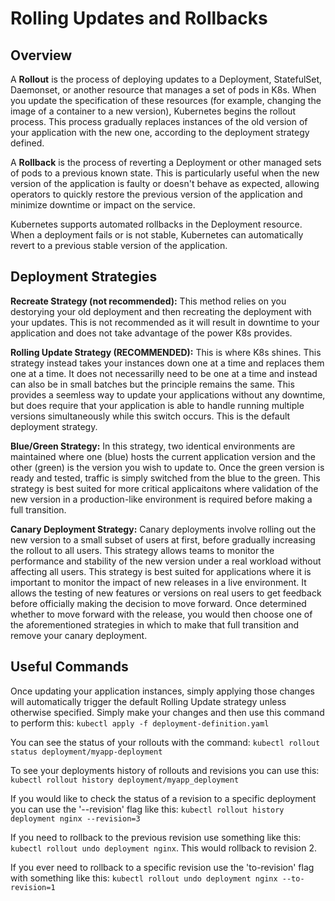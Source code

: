 # Rolling Updates and Rollbacks

## Overview

A __Rollout__ is the process of deploying updates to a Deployment, StatefulSet, Daemonset, or another resource that manages a set of pods in K8s. When you update the specification of these resources (for example, changing the image of a container to a new version), Kubernetes begins the rollout process. This process gradually replaces instances of the old version of your application with the new one, according to the deployment strategy defined.

A __Rollback__ is the process of reverting a Deployment or other managed sets of pods to a previous known state. This is particularly useful when the new version of the application is faulty or doesn't behave as expected, allowing operators to quickly restore the previous version of the application and minimize downtime or impact on the service.

Kubernetes supports automated rollbacks in the Deployment resource. When a deployment fails or is not stable, Kubernetes can automatically revert to a previous stable version of the application.

## Deployment Strategies

__Recreate Strategy (not recommended):__ This method relies on you destorying your old deployment and then recreating the deployment with your updates. This is not recommended as it will result in downtime to your application and does not take advantage of the power K8s provides.

__Rolling Update Strategy (RECOMMENDED):__ This is where K8s shines. This strategy instead takes your instances down one at a time and replaces them one at a time. It does not necessarilly need to be one at a time and instead can also be in small batches but the principle remains the same. This provides a seemless way to update your applications without any downtime, but does require that your application is able to handle running multiple versions simultaneously while this switch occurs. This is the default deployment strategy.

__Blue/Green Strategy:__ In this strategy, two identical environments are maintained where one (blue) hosts the current application version and the other (green) is the version you wish to update to. Once the green version is ready and tested, traffic is simply switched from the blue to the green. This strategy is best suited for more critical applicaitons where validation of the new version in a production-like environment is required before making a full transition.

__Canary Deployment Strategy:__ Canary deployments involve rolling out the new version to a small subset of users at first, before gradually increasing the rollout to all users. This strategy allows teams to monitor the performance and stability of the new version under a real workload without affecting all users. This strategy is best suited for applications where it is important to monitor the impact of new releases in a live environment. It allows the testing of new features or versions on real users to get feedback before officially making the decision to move forward. Once determined whether to move forward with the release, you would then choose one of the aforementioned strategies in which to make that full transition and remove your canary deployment.

## Useful Commands

Once updating your application instances, simply applying those changes will automatically trigger the default Rolling Update strategy unless otherwise specified. Simply make your changes and then use this command to perform this: `kubectl apply -f deployment-definition.yaml`

You can see the status of your rollouts with the command:
`kubectl rollout status deployment/myapp-deployment`

To see your deployments history of rollouts and revisions you can use this:
`kubectl rollout history deployment/myapp_deployment`

If you would like to check the status of a revision to a specific deployment you can use the '--revision' flag like this: `kubectl rollout history deployment nginx --revision=3`

If you need to rollback to the previous revision use something like this: `kubectl rollout undo deployment nginx`. This would rollback to revision 2.

If you ever need to rollback to a specific revision use the 'to-revision' flag with something like this: `kubectl rollout undo deployment nginx --to-revision=1`